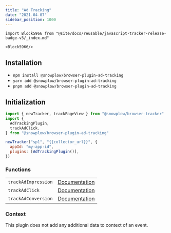 ```yaml
---
title: "Ad Tracking"
date: "2021-04-07"
sidebar_position: 1000
---
```


```mdx-code-block
import Block5966 from "@site/docs/reusable/javascript-tracker-release-badge-v3/_index.md"

<Block5966/>
```

## Installation

- `npm install @snowplow/browser-plugin-ad-tracking`
- `yarn add @snowplow/browser-plugin-ad-tracking`
- `pnpm add @snowplow/browser-plugin-ad-tracking`

## Initialization

```javascript
import { newTracker, trackPageView } from "@snowplow/browser-tracker"
import {
  AdTrackingPlugin,
  trackAdClick,
} from "@snowplow/browser-plugin-ad-tracking"

newTracker("sp1", "{{collector_url}}", {
  appId: "my-app-id",
  plugins: [AdTrackingPlugin()],
})
```

### Functions

<table class="has-fixed-layout"><tbody><tr><td><code>trackAdImpression</code></td><td><a href="/docs/collecting-data/collecting-from-own-applications/javascript-trackers/browser-tracker/browser-tracker-v3-reference/tracking-events/#trackAdImpression">Documentation</a></td></tr><tr><td><code>trackAdClick</code></td><td><a href="/docs/collecting-data/collecting-from-own-applications/javascript-trackers/browser-tracker/browser-tracker-v3-reference/tracking-events/#trackAdClick">Documentation</a></td></tr><tr><td><code>trackAdConversion</code></td><td><a href="/docs/collecting-data/collecting-from-own-applications/javascript-trackers/browser-tracker/browser-tracker-v3-reference/tracking-events/#trackAdConversion">Documentation</a></td></tr></tbody></table>

### Context

This plugin does not add any additional data to context of an event.
